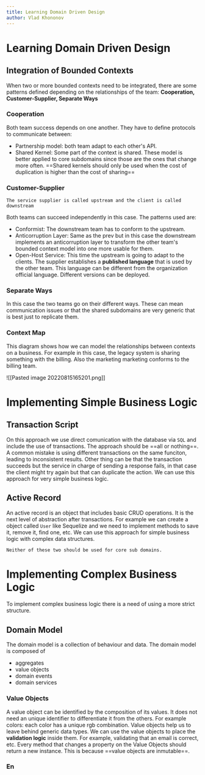 ```yaml
---
title: Learning Domain Driven Design
author: Vlad Khononov
---
```


# Learning Domain Driven Design

## Integration of Bounded Contexts

When two or more bounded contexts need to be integrated, there are some patterns defined depending on the relationships of the team: **Cooperation, Customer-Supplier, Separate Ways**

### Cooperation
Both team success depends on one another. They have to define protocols to communicate between:
- Partnership model: both team adapt to each other's API.
- Shared Kernel: Some part of the context is shared. These model is better applied to core subdomains since those are the ones that change more often. ==Shared kernels should only be used when the cost of duplication is higher than the cost of sharing==

### Customer-Supplier
	The service supplier is called upstream and the client is called downstream
Both teams can succeed independently in this case. The patterns used are:
- Conformist: The downstream team has to conform to the upstream.
- Anticorruption Layer: Same as the prev but in this case the downstream implements an anticorruption layer to transform the other team's bounded context model into one more usable for them.
- Open-Host Service: This time the upstream is going to adapt to the clients. The supplier establishes a **published language** that is used by the other team. This language can be different from the organization official language. Different versions can be deployed.

### Separate Ways
In this case the two teams go on their different ways. These can mean communication issues or that the shared subdomains are very generic that is best just to replicate them.

### Context Map
This diagram shows how we can model the relationships between contexts on a business. For example in this case, the legacy system is sharing something with the billing. Also the marketing marketing conforms to the billing team.

![[Pasted image 20220815165201.png]]

# Implementing Simple Business Logic

## Transaction Script
On this approach we use direct comunication with the database via `SQL` and include the use of transactions. The approach should be ==all or nothing==.
A common mistake is using different transactions on the same funciton, leading to inconsistent results. Other thing can be that the transaction succeeds but the service in charge of sending a response fails, in that case the client might try again but that can duplicate the action. We can use this approach for very simple business logic.

## Active Record
An active record is an object that includes basic CRUD operations. It is the next level of abstraction after transactions. For example we can create a object called `User` like Sequelize and we need to implement methods to save it, remove it, find one, etc. We can use this approach for simple business logic with complex data structures.

	Neither of these two should be used for core sub domains.


# Implementing Complex Business Logic
To implement complex business logic there is a need of using a more strict structure. 
## Domain Model
The domain model is a collection of behaviour and data. The domain model is composed of
- aggregates
- value objects
- domain events
- domain services

### Value Objects
A value object can be identified by the composition of its values. It does not need an unique identifier to differentiate it from the others. For example colors: each color has a unique rgb combination.
Value objects help us to leave behind generic data types. 
	We can use the value objects to place the **validation  logic** inside them. For example, validating that an email is correct, etc.
Every method that changes a property on the Value Objects should return a new instance. This is because ==value objects are inmutable==. 

### En
